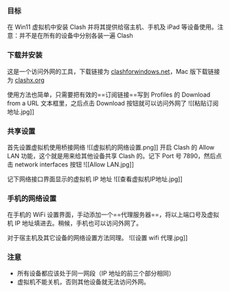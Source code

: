 ### 目标

在 Win11 虚拟机中安装 Clash 并将其提供给宿主机、手机及 iPad 等设备使用。注意：并不是在所有的设备中分别各装一遍 Clash

### 下载并安装

这是一个访问外网的工具，下载链接为 [clashforwindows.net](https://www.clashforwindows.net/clash-for-windows-download/)，Mac 版下载链接为 [clashx.org](https://clashx.org/clashx-download/)

使用方法也简单，只需要把有效的==订阅链接==写到 Profiles 的 Download from a URL 文本框里，之后点击 Download 按钮就可以访问外网了
![[粘贴订阅地址.jpg]]

### 共享设置

首先设置虚拟机使用桥接网络
![[虚拟机的网络设置.png]]
开启 Clash 的 Allow LAN 功能，这个就是用来给其他设备共享 Clash 的。记下 Port 号 7890，然后点击 network interfaces 按钮
![[Allow LAN.jpg]]

记下网络接口界面显示的虚拟机 IP 地址
![[查看虚拟机IP地址.jpg]]

### 手机的网络设置

在手机的 WiFi 设置界面，手动添加一个==代理服务器==，将以上端口号及虚拟机 IP 地址填进去。稍候，手机也可以访问外网了。

对于宿主机及其它设备的网络设置方法同理。
![[设置 wifi 代理.jpg]]

### 注意

- 所有设备都应该处于同一网段（IP 地址的前三个部分相同）
- 虚拟机不能关机，否则其他设备就无法访问外网。

